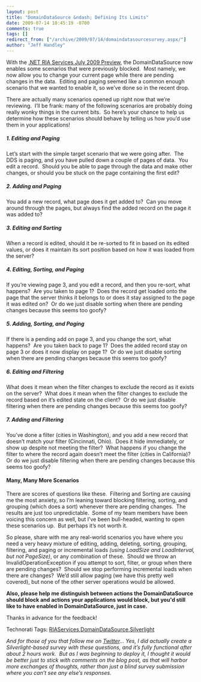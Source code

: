```yaml
---
layout: post
title: "DomainDataSource &ndash; Defining Its Limits"
date: 2009-07-14 10:45:19 -0700
comments: true
tags: []
redirect_from: ["/archive/2009/07/14/domaindatasourcesurvey.aspx/"]
author: "Jeff Handley"
---
```

<!-- more -->
<p>With the <a target="_blank" href="http://www.microsoft.com/downloads/details.aspx?FamilyID=76bb3a07-3846-4564-b0c3-27972bcaabce&amp;displaylang=en">.NET RIA Services July 2009 Preview</a>, the DomainDataSource now enables some scenarios that were previously blocked.  Most namely, we now allow you to change your current page while there are pending changes in the data.  Editing and paging seemed like a common enough scenario that we wanted to enable it, so we’ve done so in the recent drop.</p>
<p>There are actually many scenarios opened up right now that we’re reviewing.  I’ll be frank: many of the following scenarios are probably doing really wonky things in the current bits.  So here’s your chance to help us determine how these scenarios should behave by telling us how you’d use them in your applications!</p>
<h5>1. Editing and Paging</h5>
<p>Let’s start with the simple target scenario that we were going after.  The DDS is paging, and you have pulled down a couple of pages of data.  You edit a record.  Should you be able to page through the data and make other changes, or should you be stuck on the page containing the first edit?</p>
<h5>2. Adding and Paging</h5>
<p>You add a new record, what page does it get added to?  Can you move around through the pages, but always find the added record on the page it was added to?</p>
<h5>3. Editing and Sorting</h5>
<p>When a record is edited, should it be re-sorted to fit in based on its edited values, or does it maintain its sort position based on how it was loaded from the server?</p>
<h5>4. Editing, Sorting, and Paging</h5>
<p>If you’re viewing page 3, and you edit a record, and then you re-sort, what happens?  Are you taken to page 1?  Does the record get loaded onto the page that the server thinks it belongs to or does it stay assigned to the page it was edited on?  Or do we just disable sorting when there are pending changes because this seems too goofy?</p>
<h5>5. Adding, Sorting, and Paging</h5>
<p>If there is a pending add on page 3, and you change the sort, what happens?  Are you taken back to page 1?  Does the added record stay on page 3 or does it now display on page 1?  Or do we just disable sorting when there are pending changes because this seems too goofy?</p>
<h5>6. Editing and Filtering</h5>
<p>What does it mean when the filter changes to exclude the record as it exists on the server?  What does it mean when the filter changes to exclude the record based on it’s edited state on the client?  Or do we just disable filtering when there are pending changes because this seems too goofy?</p>
<h5>7. Adding and Filtering</h5>
<p>You’ve done a filter (cities in Washington), and you add a new record that doesn’t match your filter (Cincinnati, Ohio).  Does it hide immediately, or show up despite not meeting the filter?  What happens if you change the filter to where the record again doesn’t meet the filter (cities in California)?  Or do we just disable filtering when there are pending changes because this seems too goofy?</p>
<h4>Many, Many More Scenarios</h4>
<p>There are scores of questions like these.  Filtering and Sorting are causing me the most anxiety, so I’m leaning toward blocking filtering, sorting, and grouping (which does a sort) whenever there are pending changes.  The results are just too unpredictable.  Some of my team members have been voicing this concern as well, but I’ve been bull-headed, wanting to open these scenarios up.  But perhaps it’s not worth it.</p>
<p>So please, share with me any real-world scenarios you have where you need a very heavy mixture of editing, adding, deleting, sorting, grouping, filtering, and paging or incremental loads <em>(using LoadSize and LoadInterval, but not PageSize)</em>, or any combination of these.  Should we throw an InvalidOperationException if you attempt to sort, filter, or group when there are pending changes?  Should we stop performing incremental loads when there are changes?  We’d still allow paging (we have this pretty well covered), but none of the other server operations would be allowed.</p>
<p><strong>Also, please help me distinguish between actions the DomainDataSource should block and actions your applications would block, but you'd still like to have enabled in DomainDataSource, just in case.</strong></p>
<p>Thanks in advance for the feedback!</p>
<div style="PADDING-BOTTOM: 0px; MARGIN: 0px; PADDING-LEFT: 0px; PADDING-RIGHT: 0px; DISPLAY: inline; FLOAT: none; PADDING-TOP: 0px" id="scid:0767317B-992E-4b12-91E0-4F059A8CECA8:d05d9961-e073-42f2-81c0-688269a12c3e" class="wlWriterEditableSmartContent">Technorati Tags: <a rel="tag" href="http://technorati.com/tags/RIAServices">RIAServices</a>,<a rel="tag" href="http://technorati.com/tags/DomainDataSource">DomainDataSource</a>,<a rel="tag" href="http://technorati.com/tags/Silverlight">Silverlight</a></div>
<p><em /></p>
<p><em>And for those of you that follow me on <a target="_blank" href="http://twitter.com/jeffhandley/status/2628627019">Twitter</a>… Yes, I did actually create a Silverlight-based survey with these questions, and it’s fully functional after about 2 hours work.  But as I was beginning to deploy it, I thought it would be better just to stick with comments on the blog post, as that will harbor more exchanges of thoughts, rather than just a blind survey submission where you can’t see any else’s responses.</em></p>

